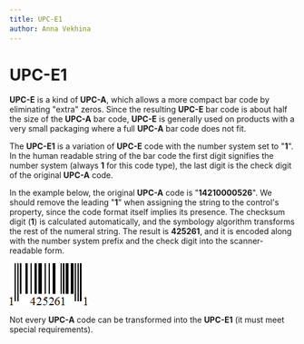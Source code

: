 ```yaml
---
title: UPC-E1
author: Anna Vekhina
---
```

# UPC-E1

**UPC-E** is a kind of **UPC-A**, which allows a more compact bar code by eliminating "extra" zeros. Since the resulting **UPC-E** bar code is about half the size of the **UPC-A** bar code, **UPC-E** is generally used on products with a very small packaging where a full **UPC-A** bar code does not fit.

The **UPC-E1** is a variation of **UPC-E** code with the number system set to "**1**". In the human readable string of the bar code the first digit signifies the number system (always **1** for this code type), the last digit is the check digit of the original **UPC-A** code.

In the example below, the original **UPC-A** code is "**14210000526**". We should remove the leading "**1**" when assigning the string to the control's property, since the code format itself implies its presence. The checksum digit (**1**) is calculated automatically, and the symbology algorithm transforms the rest of the numeral string. The result is **425261**, and it is encoded along with the number system prefix and the check digit into the scanner-readable form.

![](../../../../images/eurd-web-bar-code-upc-e1.png)

Not every **UPC-A** code can be transformed into the **UPC-E1** (it must meet special requirements).